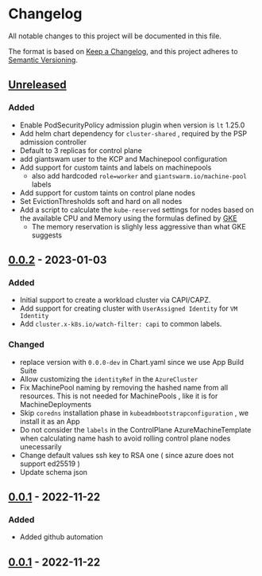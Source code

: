 # Changelog

All notable changes to this project will be documented in this file.

The format is based on [Keep a Changelog](https://keepachangelog.com/en/1.0.0/),
and this project adheres to [Semantic Versioning](https://semver.org/spec/v2.0.0.html).

## [Unreleased]

### Added

- Enable PodSecurityPolicy admission plugin when version is `lt` 1.25.0
- Add helm chart dependency for `cluster-shared` , required by the PSP admission controller
- Default to 3 replicas for control plane
- add giantswam user to the KCP and Machinepool configuration
- Add support for custom taints and labels on machinepools
  - also add hardcoded `role=worker` and `giantswarm.io/machine-pool` labels
- Add support for custom taints on control plane nodes
- Set EvictionThresholds soft and hard on all nodes
- Add a script to calculate the `kube-reserved` settings for nodes based on the available CPU and Memory using the formulas defined by [GKE](https://cloud.google.com/kubernetes-engine/docs/concepts/cluster-architecture#memory_cpu)
  - The memory reservation is slighly less aggressive than what GKE suggests

## [0.0.2] - 2023-01-03

### Added

- Initial support to create a workload cluster via CAPI/CAPZ.
- Add support for creating cluster with `UserAssigned Identity` for `VM Identity`
- Add `cluster.x-k8s.io/watch-filter: capi` to common labels.


### Changed

- replace version with `0.0.0-dev` in Chart.yaml since we use App Build Suite
- Allow customizing the `identityRef` in the `AzureCluster`
- Fix MachinePool naming by removing the hashed name from all resources. This is not needed for MachinePools , like it is for MachineDeployments
- Skip `coredns` installation phase in `kubeadmbootstrapconfiguration` , we install it as an App
- Do not consider the `labels` in the ControlPlane AzureMachineTemplate when calculating name hash to avoid rolling control plane nodes unecessarily
- Change default values ssh key to RSA one ( since azure does not support ed25519 )
- Update schema json

## [0.0.1] - 2022-11-22

### Added

- Added github automation

## [0.0.1] - 2022-11-22

[Unreleased]: https://github.com/giantswarm/cluster-azure/compare/v0.0.2...HEAD
[0.0.2]: https://github.com/giantswarm/cluster-azure/compare/v0.0.1...v0.0.2
[0.0.1]: https://github.com/giantswarm/cluster-azure/compare/v0.0.1...v0.0.1
[0.0.1]: https://github.com/giantswarm/cluster-azure/releases/tag/v0.0.1


